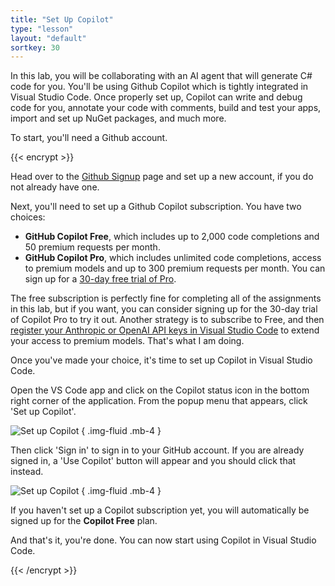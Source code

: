 ```yaml
---
title: "Set Up Copilot"
type: "lesson"
layout: "default"
sortkey: 30
---
```


In this lab, you will be collaborating with an AI agent that will generate C# code for you. You'll be using Github Copilot which is tightly integrated in Visual Studio Code. Once properly set up, Copilot can write and debug code for you, annotate your code with comments, build and test your apps, import and set up NuGet packages, and much more. 

To start, you'll need a Github account. 

{{< encrypt >}}

Head over to the [Github Signup](https://github.com/signup) page and set up a new account, if you do not already have one. 

Next, you'll need to set up a Github Copilot subscription. You have two choices:

- **GitHub Copilot Free**, which includes up to 2,000 code completions and 50 premium requests per month. 
- **GitHub Copilot Pro**, which includes unlimited code completions, access to premium models and up to 300 premium requests per month. You can sign up for a [30-day free trial of Pro](https://github.com/github-copilot/pro). 

The free subscription is perfectly fine for completing all of the assignments in this lab, but if you want, you can consider signing up for the 30-day trial of Copilot Pro to try it out. Another strategy is to subscribe to Free, and then [register your Anthropic or OpenAI API keys in Visual Studio Code](https://code.visualstudio.com/docs/copilot/language-models#_bring-your-own-language-model-key) to extend your access to premium models. That's what I am doing. 

Once you've made your choice, it's time to set up Copilot in Visual Studio Code.

Open the VS Code app and click on the Copilot status icon in the bottom right corner of the application. From the popup menu that appears, click 'Set up Copilot'. 

![Set up Copilot](../img/setup-copilot-status-bar.png)
{ .img-fluid .mb-4 }

Then click 'Sign in' to sign in to your GitHub account. If you are already signed in, a 'Use Copilot' button will appear and you should click that instead.

![Set up Copilot](../img/setup-copilot-sign-in.png)
{ .img-fluid .mb-4 }

If you haven't set up a Copilot subscription yet, you will automatically be signed up for the **Copilot Free** plan.

And that's it, you're done. You can now start using Copilot in Visual Studio Code. 

{{< /encrypt >}}
